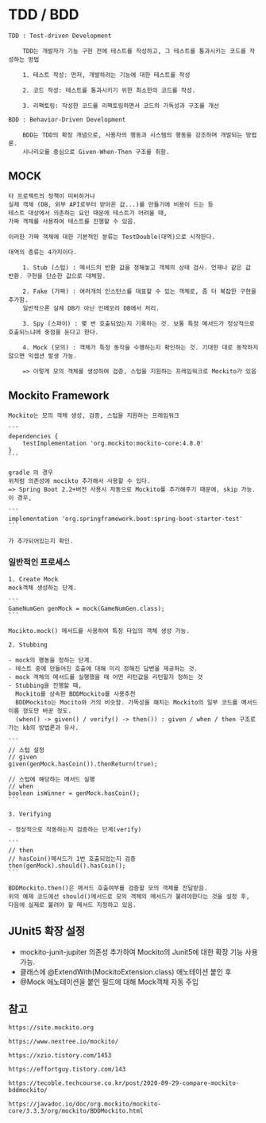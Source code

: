 # TDD / BDD

    TDD : Test-driven Development

        TDD는 개발자가 기능 구현 전에 테스트를 작성하고, 그 테스트를 통과시키는 코드를 작성하는 방법

        1. 테스트 작성: 먼저, 개발하려는 기능에 대한 테스트를 작성

        2. 코드 작성: 테스트를 통과시키기 위한 최소한의 코드를 작성.

        3. 리팩토링: 작성한 코드를 리팩토링하면서 코드의 가독성과 구조를 개선

    BDD : Behavior-Driven Development

        BDD는 TDD의 확장 개념으로, 사용자의 행동과 시스템의 행동을 강조하며 개발되는 방법론.
        시나리오를 중심으로 Given-When-Then 구조를 취함.

## MOCK

    타 프로젝트의 정책이 미비하거나
    실제 객체 (DB, 외부 API로부터 받아온 값...)를 만들기에 비용이 드는 등
    테스트 대상에서 의존하는 요인 때문에 테스트가 어려울 때,
    가짜 객체를 사용하여 테스트를 진행할 수 있음.

    이러한 가짜 객체에 대한 기본적인 분류는 TestDouble(대역)으로 시작한다.

    대역의 종류는 4가지이다.

        1. Stub (스텁) : 메서드의 반환 값을 정해놓고 객체의 상태 검사. 언제나 같은 값 반환. 구현을 단순한 값으로 대체함.

        2. Fake (가짜) : 여러개의 인스턴스를 대표할 수 있는 객체로, 좀 더 복잡한 구현을 추가함.
        일반적으론 실제 DB가 아닌 인메모리 DB에서 처리.

        3. Spy (스파이) : 몇 번 호출되었는지 기록하는 것. 보통 특정 메서드가 정상적으로 호출되느냐에 중점을 둔다고 한다.

        4. Mock (모의) : 객체가 특정 동작을 수행하는지 확인하는 것. 기대한 대로 동작하지 않으면 익셉션 발생 가능.

        => 이렇게 모의 객체를 생성하여 검증, 스텁을 지원하는 프레임워크로 Mockito가 있음

## Mockito Framework

    Mockito는 모의 객체 생성, 검증, 스텁을 지원하는 프레임워크

    ```
    dependencies {
        testImplementation 'org.mockito:mockito-core:4.8.0'
    }
    ```

    gradle 의 경우
    위처럼 의존성에 mocikto 추가해서 사용할 수 있다.
    => Spring Boot 2.2+버전 사용시 자동으로 Mockito를 추가해주기 때문에, skip 가능.
    이 경우,

    ```
    implementation 'org.springframework.boot:spring-boot-starter-test'
    ```

    가 추가되어있는지 확인.

### 일반적인 프로세스

    1. Create Mock
    mock객체 생성하는 단계.

    ```
    GameNumGen genMock = mock(GameNumGen.class);
    ```

    Mocikto.mock() 메서드를 사용하여 특정 타입의 객체 생성 가능.

    2. Stubbing

    - mock의 행동을 정하는 단계.
    - 테스트 중에 만들어진 호출에 대해 미리 정해진 답변을 제공하는 것.
    - mock 객체의 메서드를 실행했을 때 어떤 리턴값을 리턴할지 정하는 것
    - Stubbing을 진행할 때,
      Mockito를 상속한 BDDMockito를 사용추천
      BDDMockito는 Mocito와 거의 비슷함. 가독성을 해치는 Mockito의 일부 코드를 메서드 이름 정도만 바꾼 정도.
      (when() -> given() / verify() -> then()) : given / when / then 구조로 가는 kb의 방법론과 유사.

    ```
    // 스텁 설정
    // given
    given(genMock.hasCoin()).thenReturn(true);

    // 스텁에 해당하는 메서드 실행
    // when
    boolean isWinner = genMock.hasCoin();
    ```

    3. Verifying

    - 정상적으로 작동하는지 검증하는 단계(verify)

    ```
    // then
    // hasCoin()메서드가 1번 호출되었는지 검증
    then(genMock).should().hasCoin();
    ```

    BDDMockito.then()은 메서드 호출여부를 검증할 모의 객체를 전달받음.
    위의 예제 코드에선 should()메서드로 모의 객체의 메서드가 불려야한다는 것을 설정 후, 다음에 실제로 불려야 할 메서드 지정하고 있음.

## JUnit5 확장 설정

- mockito-junit-jupiter 의존성 추가하여 Mockito의 Junit5에 대한 확장 기능 사용 가능.
- 클래스에 @ExtendWith(MockitoExtension.class) 애노테이션 붙인 후
- @Mock 애노테이션을 붙인 필드에 대해 Mock객체 자동 주입

## 참고

    https://site.mockito.org

    https://www.nextree.io/mockito/

    https://xzio.tistory.com/1453

    https://effortguy.tistory.com/143

    https://tecoble.techcourse.co.kr/post/2020-09-29-compare-mockito-bddmockito/

    https://javadoc.io/doc/org.mockito/mockito-core/3.3.3/org/mockito/BDDMockito.html
